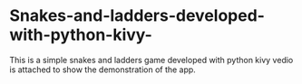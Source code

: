 # Snakes-and-ladders-developed-with-python-kivy-
This is a simple snakes and ladders game developed with python kivy
vedio is attached to show the demonstration of the app.
